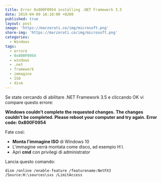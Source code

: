 ```yaml
---
title: Error 0x800F0954 installing .NET Framework 3.5
date: 2019-04-09 16:10:00 +0200
published: true
layout: post
image: 'https://marzorati.co/img/microsoft.png'
share-img: 'https://marzorati.co/img/microsoft.png'
categories:
  - Windows
tags:
  - errore
  - 0x800F0954
  - windows
  - .net
  - framework
  - immagine
  - ISO
  - dism
---
```

Se state cercando di abilitare .NET Framework 3.5 e cliccando OK vi compare questo errore:   

**Windows couldn’t complete the requested changes.**
**The changes couldn’t be completed. Please reboot your computer and try again.**
**Error code: 0x800F0954**

Fate così:

- **Monta l'immagine ISO** di Windows 10
- L'immagine verrà montata come disco, ad esempio H:\
- Apri **cmd** con privilegi di administrator

Lancia questo comando:   

	dism /online /enable-feature /featurename:NetFX3 /Source:H:\sources\sxs /LimitAccess